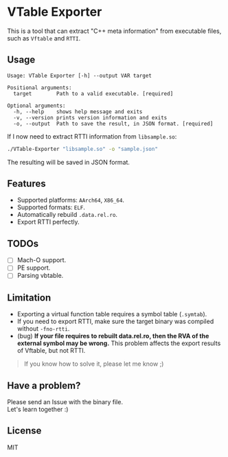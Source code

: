 # VTable Exporter
This is a tool that can extract "C++ meta information" from executable files, such as `Vftable` and `RTTI`.

## Usage
```
Usage: VTable Exporter [-h] --output VAR target

Positional arguments:
  target        Path to a valid executable. [required]

Optional arguments:
  -h, --help    shows help message and exits 
  -v, --version prints version information and exits 
  -o, --output  Path to save the result, in JSON format. [required]
```
If I now need to extract RTTI information from `libsample.so`:
```bash
./VTable-Exporter "libsample.so" -o "sample.json"
```
The resulting will be saved in JSON format.  

## Features
 - Supported platforms: `AArch64`, `X86_64`.
 - Supported formats: `ELF`.
 - Automatically rebuild `.data.rel.ro`.
 - Export RTTI perfectly.

## TODOs
 - [ ] Mach-O support.
 - [ ] PE support.
 - [ ] Parsing vbtable.

## Limitation
 - Exporting a virtual function table requires a symbol table (`.symtab`).
 - If you need to export RTTI, make sure the target binary was compiled without `-fno-rtti`.
 - (bug) **If your file requires to rebuilt data.rel.ro, then the RVA of the external symbol may be wrong.** This problem affects the export results of Vftable, but not RTTI.
> If you know how to solve it, please let me know ;)

## Have a problem?
Please send an Issue with the binary file.  
Let's learn together :)

## License
MIT
